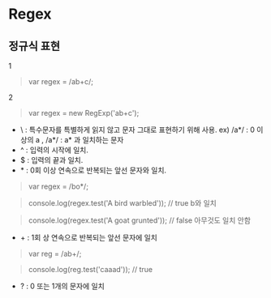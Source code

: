 Regex
===============
## 정규식 표현
1
> var regex = /ab+c/;

2
> var regex = new RegExp('ab+c');

- \ : 특수문자를 특별하게 읽지 않고 문자 그대로 표현하기 위해 사용. ex)  /a*/ : 0 이상의 a , /a\*/ : a* 과 일치하는 문자
- ^ : 입력의 시작에 일치.
- $ : 입력의 끝과 일치.
- \* : 0회 이상 연속으로 반복되는 앞선 문자와 일치.
> var regex = /bo*/;

> console.log(regex.test('A bird warbled'));  // true b와 일치

> console.log(regex.test('A goat grunted'));  // false 아무것도 일치 안함

- \+ : 1회 상 연속으로 반복되는 앞선 문자에 일치

> var reg = /ab+/;

> console.log(reg.test('caaad')); // true

- ? : 0 또는 1개의 문자에 일치